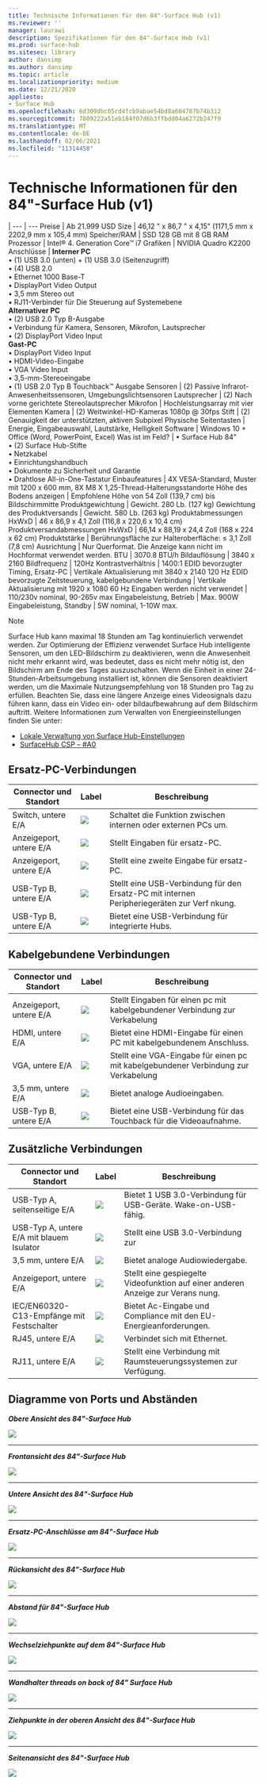 ```yaml
---
title: Technische Informationen für den 84"-Surface Hub (v1)
ms.reviewer: ''
manager: laurawi
description: Spezifikationen für den 84"-Surface Hub (v1)
ms.prod: surface-hub
ms.sitesec: library
author: dansimp
ms.author: dansimp
ms.topic: article
ms.localizationpriority: medium
ms.date: 12/21/2020
appliesto:
- Surface Hub
ms.openlocfilehash: 6d309dbc05cd4fcb9abae54bd8a604787b74b312
ms.sourcegitcommit: 7809222a51eb184f07d6b3ffbdd04a6272b247f9
ms.translationtype: MT
ms.contentlocale: de-DE
ms.lasthandoff: 02/06/2021
ms.locfileid: "11314458"
---
```

# Technische Informationen für den 84"-Surface Hub (v1)

|
--- | ---
Preise | Ab 21.999 USD 
Size |  46,12 " x 86,7 " x 4,15" (1171,5 mm x 2202,9 mm x 105,4 mm)
Speicher/RAM | SSD 128 GB mit 8 GB RAM
Prozessor   | Intel® 4. Generation Core™ i7 
Grafiken |  NVIDIA Quadro K2200 
Anschlüsse | **Interner PC**<br>• (1) USB 3.0 (unten) + (1) USB 3.0 (Seitenzugriff)<br>• (4) USB 2.0<br>• Ethernet 1000 Base-T<br>• DisplayPort Video Output<br>• 3,5 mm Stereo out<br>• RJ11-Verbinder für Die Steuerung auf Systemebene<br>**Alternativer PC**<br>• (2) USB 2.0 Typ B-Ausgabe<br>• Verbindung für Kamera, Sensoren, Mikrofon, Lautsprecher<br>• (2) DisplayPort Video Input<br>**Gast-PC**<br>• DisplayPort Video Input<br>• HDMI-Video-Eingabe<br>• VGA Video Input<br>• 3,5-mm-Stereoeingabe<br>• (1) USB 2.0 Typ B Touchback™ Ausgabe
Sensoren  | (2) Passive Infrarot-Anwesenheitssensoren, Umgebungslichtsensoren 
Lautsprecher |  (2) Nach vorne gerichtete Stereolautsprecher 
Mikrofon |    Hochleistungsarray mit vier Elementen 
Kamera |    (2) Weitwinkel-HD-Kameras 1080p @ 30fps 
Stift |   (2) Genauigkeit der unterstützten, aktiven Subpixel 
Physische Seitentasten | Energie, Eingabeauswahl, Lautstärke, Helligkeit 
Software |  Windows 10 + Office (Word, PowerPoint, Excel) 
Was ist im Feld? | • Surface Hub 84"<br>• (2) Surface Hub-Stifte<br>• Netzkabel<br>• Einrichtungshandbuch<br>• Dokumente zu Sicherheit und Garantie<br>• Drahtlose All-in-One-Tastatur
Einbaufeatures   | 4X VESA-Standard, Muster mit 1200 x 600 mm, 8X M8 X 1,25-Thread-Halterungsstandorte
Höhe des Bodens anzeigen   | Empfohlene Höhe von 54 Zoll (139,7 cm) bis Bildschirmmitte
Produktgewichtung |    Gewicht. 280 Lb. (127 kg)
Gewichtung des Produktversands  | Gewicht. 580 Lb. (263 kg)
Produktabmessungen HxWxD |  46 x 86,9 x 4,1 Zoll (116,8 x 220,6 x 10,4 cm)
Produktversandabmessungen HxWxD | 66,14 x 88,19 x 24,4 Zoll (168 x 224 x 62 cm)
Produktstärke   | Berührungsfläche zur Halteroberfläche: ≤ 3,1 Zoll (7,8 cm)
Ausrichtung  | Nur Querformat. Die Anzeige kann nicht im Hochformat verwendet werden.
BTU  | 3070.8 BTU/h
Bildauflösung |  3840 x 2160
Bildfrequenz |    120Hz
Kontrastverhältnis | 1400:1
EDID bevorzugter Timing, Ersatz-PC | Vertikale Aktualisierung mit 3840 x 2140 120 Hz
EDID bevorzugte Zeitsteuerung, kabelgebundene Verbindung |  Vertikale Aktualisierung mit 1920 x 1080 60 Hz
Eingaben werden nicht verwendet | 110/230v nominal, 90-265v max
Eingabeleistung, Betrieb |    Max. 900W
Eingabeleistung, Standby    |   5W nominal, 1-10W max.

> [!NOTE]
> Surface Hub kann maximal 18 Stunden am Tag kontinuierlich verwendet werden. Zur Optimierung der Effizienz verwendet Surface Hub intelligente Sensoren, um den LED-Bildschirm zu deaktivieren, wenn die Anwesenheit nicht mehr erkannt wird, was bedeutet, dass es nicht mehr nötig ist, den Bildschirm am Ende des Tages auszuschalten. Wenn die Einheit in einer 24-Stunden-Arbeitsumgebung installiert ist, können die Sensoren deaktiviert werden, um die Maximale Nutzungsempfehlung von 18 Stunden pro Tag zu erfüllen. Beachten Sie, dass eine längere Anzeige eines Videosignals dazu führen kann, dass ein Video ein- oder bildaufbewahrung auf dem Bildschirm auftritt. Weitere Informationen zum Verwalten von Energieeinstellungen finden Sie unter:
>
> - [Lokale Verwaltung von Surface Hub-Einstellungen](local-management-surface-hub-settings.md)
> - [SurfaceHub CSP – #A0](https://docs.microsoft.com/windows/client-management/mdm/surfacehub-csp)

##  <a name="replacement-pc-connections"></a>Ersatz-PC-Verbindungen 

Connector und Standort | Label | Beschreibung
--- | --- | ---
Switch, untere E/A | ![](images/switch.png) | Schaltet die Funktion zwischen internen oder externen PCs um.
Anzeigeport, untere E/A | ![](images/dport.png) | Stellt Eingaben für ersatz-PC.
Anzeigeport, untere E/A | ![](images/dport.png) | Stellt eine zweite Eingabe für ersatz-PC.
USB-Typ B, untere E/A | ![](images/usb.png) | Stellt eine USB-Verbindung für den Ersatz-PC mit internen Peripheriegeräten zur Verf nkung. 
USB-Typ B, untere E/A | ![](images/usb.png) | Bietet eine USB-Verbindung für integrierte Hubs.


##  <a name="wired-connect-connections"></a>Kabelgebundene Verbindungen

Connector und Standort | Label | Beschreibung
--- | --- | ---
Anzeigeport, untere E/A | ![](images/dportio.png) | Stellt Eingaben für einen pc mit kabelgebundener Verbindung zur Verkabelung
HDMI, untere E/A | ![](images/hdmi.png) | Bietet eine HDMI-Eingabe für einen PC mit kabelgebundenem Anschluss.
VGA, untere E/A | ![](images/vga.png) | Stellt eine VGA-Eingabe für einen pc mit kabelgebundener Verbindung zur Verkabelung
3,5 mm, untere E/A | ![](images/35mm.png) | Bietet analoge Audioeingaben.
USB-Typ B, untere E/A | ![](images/usb.png) | Bietet eine USB-Verbindung für das Touchback für die Videoaufnahme.

##  <a name="additional-connections"></a>Zusätzliche Verbindungen

Connector und Standort | Label | Beschreibung
--- | --- | ---
USB-Typ A, seitenseitige E/A | ![](images/usb.png) | Bietet 1 USB 3.0-Verbindung für USB-Geräte. Wake-on-USB-fähig.
USB-Typ A, untere E/A mit blauem Isulator | ![](images/usb.png) | Stellt eine USB 3.0-Verbindung zur
3,5 mm, untere E/A | ![](images/analog.png) | Bietet analoge Audiowiedergabe.
Anzeigeport, untere E/A | ![](images/dportout.png) | Stellt eine gespiegelte Videofunktion auf einer anderen Anzeige zur Verans nung.
IEC/EN60320-C13-Empfänge mit Festschalter | ![](images/iec.png) | Bietet Ac-Eingabe und Compliance mit den EU-Energieanforderungen.
RJ45, untere E/A | ![](images/rj45.png) | Verbindet sich mit Ethernet.
RJ11, untere E/A | ![](images/rj11.png) | Stellt eine Verbindung mit Raumsteuerungssystemen zur Verfügung.







##  <a name="diagrams-of-ports-and-clearances"></a>Diagramme von Ports und Abständen

***Obere Ansicht des 84"-Surface Hub***

![](images/sh-84-top.png)

---


***Frontansicht des 84"-Surface Hub***

![](images/sh-84-front.png)


---

***Untere Ansicht des 84"-Surface Hub***

![](images/sh-84-bottom.png)


---

***Ersatz-PC-Anschlüsse am 84"-Surface Hub***

![](images/sh-84-rpc-ports.png)



---

***Rückansicht des 84"-Surface Hub***

![](images/sh-84-rear.png)


---

***Abstand für 84"-Surface Hub***

![](images/sh-84-clearance.png)

---


***Wechselziehpunkte auf dem 84"-Surface Hub***

![](images/sh-84-hand.png)


---


***Wandhalter threads on back of 84" Surface Hub***

![](images/sh-84-wall.png)

---
***Ziehpunkte in der oberen Ansicht des 84"-Surface Hub***

![](images/sh-84-hand-top.png)

---
***Seitenansicht des 84"-Surface Hub***

![](images/sh-84-side.png)


